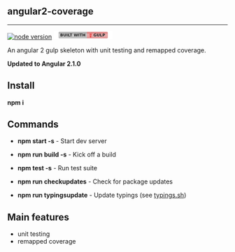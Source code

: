angular2-coverage
-----------------
-----------------

[![node version](https://img.shields.io/badge/node-6.2.2-brightgreen.svg)](https://nodejs.org)
[![built with gulp](gulp.png)](http://gulpjs.com)

An angular 2 gulp skeleton with unit testing and remapped coverage.

**Updated to Angular 2.1.0**

Install
-------

**npm i**

Commands
--------

* **npm start -s** - Start dev server
* **npm run build -s** - Kick off a build
* **npm test -s** - Run test suite

* **npm run checkupdates** - Check for package updates
* **npm run typingsupdate** - Update typings (see [typings.sh](typings.sh))

Main features
-------------

* unit testing
* remapped coverage
